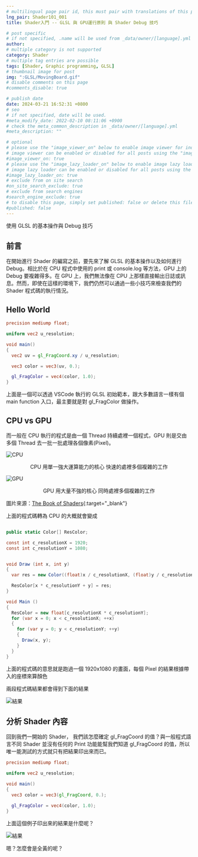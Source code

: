 ```yaml
---
# multilingual page pair id, this must pair with translations of this page. (This name must be unique)
lng_pair: Shader101_001
title: Shader入門 -- GLSL 與 GPU運行原則 與 Shader Debug 技巧

# post specific
# if not specified, .name will be used from _data/owner/[language].yml
author:
# multiple category is not supported
category: Shader
# multiple tag entries are possible
tags: [Shader, Graphic programming, GLSL]
# thumbnail image for post
img: ":GLSL/MovingBoard.gif"
# disable comments on this page
#comments_disable: true

# publish date
date: 2024-03-21 16:52:31 +0800
# seo
# if not specified, date will be used.
#meta_modify_date: 2022-02-10 08:11:06 +0900
# check the meta_common_description in _data/owner/[language].yml
#meta_description: ""

# optional
# please use the "image_viewer_on" below to enable image viewer for individual pages or posts (_posts/ or [language]/_posts folders).
# image viewer can be enabled or disabled for all posts using the "image_viewer_posts: true" setting in _data/conf/main.yml.
#image_viewer_on: true
# please use the "image_lazy_loader_on" below to enable image lazy loader for individual pages or posts (_posts/ or [language]/_posts folders).
# image lazy loader can be enabled or disabled for all posts using the "image_lazy_loader_posts: true" setting in _data/conf/main.yml.
#image_lazy_loader_on: true
# exclude from on site search
#on_site_search_exclude: true
# exclude from search engines
#search_engine_exclude: true
# to disable this page, simply set published: false or delete this file
#published: false
---
```


<!-- outline-start -->

使用 GLSL 的基本操作與 Debug 技巧

<!-- outline-end -->

## 前言

在開始進行 Shader 的編寫之前，要先來了解 GLSL 的基本操作以及如何進行 Debug。相比於在 CPU 程式中使用的 print 或 console.log 等方法，GPU 上的 Debug 要複雜得多。在 GPU 上，我們無法像在 CPU 上那樣直接輸出日誌或訊息。然而，即使在這樣的環境下，我們仍然可以通過一些小技巧來檢查我們的 Shader 程式碼的執行情況。

## Hello World

```GLSL
precision mediump float;

uniform vec2 u_resolution;

void main()
{
  vec2 uv = gl_FragCoord.xy / u_resolution;

  vec3 color = vec3(uv, 0.);

  gl_FragColor = vec4(color, 1.0);
}
```

上面是一個可以透過 VSCode 執行的 GLSL 初始範本，跟大多數語言一樣有個 main function 入口，最主要就是對 gl_FragColor 做操作。

## CPU vs GPU

而一般在 CPU 執行的程式是由一個 Thread 持續處裡一個程式，GPU 則是交由多個 Thread 去一批一批處理各個像素(Pixel)。

![CPU](:GLSL/cpu_pipe.jpeg)

<div align="center">CPU 用單一強大運算能力的核心 快速的處裡多個複雜的工作</div>

![GPU](:GLSL/gpu_pipe.jpeg)

<div align="center">GPU 用大量不強的核心 同時處裡多個複雜的工作</div>

圖片來源：[The Book of Shaders](https://thebookofshaders.com/01/){:target="\_blank"}

上面的程式碼轉為 CPU 的大概就會變成

```C#

public static Color[] ResColor;

const int c_resolutionX = 1920;
const int c_resolutionY = 1080;


void Draw (int x, int y)
{
  var res = new Color((float)x / c_resolutionX, (float)y / c_resolutionY, 0f);

  ResColor[x * c_resolutionY + y] = res;
}

void Main ()
{
  ResColor = new float[c_resolutionX * c_resolutionY];
  for (var x = 0; x < c_resolutionX; ++x)
  {
    for (var y = 0; y < c_resolutionY; ++y)
    {
      Draw(x, y);
    }
  }
}

```

上面的程式碼的意思就是跑過一個 1920x1080 的畫面，每個 Pixel 的結果根據帶入的座標來算顏色

兩段程式碼結果都會得到下面的結果

![結果](:GLSL/SimpleGLSL.png)

## 分析 Shader 內容

回到我們一開始的 Shader， 我們該怎麼確定 gl_FragCoord 的值？與一般程式語言不同 Shader 並沒有任何的 Print 功能能幫我們知道 gl_FragCoord 的值，所以唯一能測試的方式就只有把結果印出來而已。

```GLSL
precision mediump float;

uniform vec2 u_resolution;

void main()
{
  vec3 color = vec3(gl_FragCoord, 0.);

  gl_FragColor = vec4(color, 1.0);
}
```

上面這個例子印出來的結果是什麼呢？

![結果](:GLSL/TestShader001.png)

嗯？怎麼會是全黃的呢？
